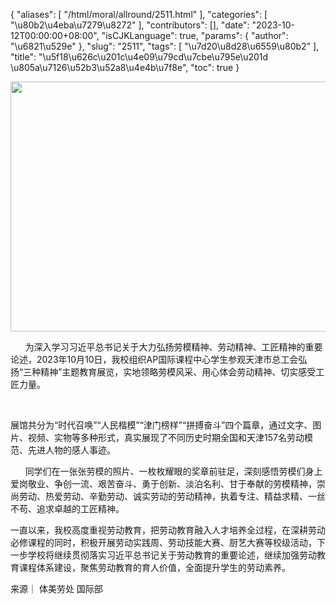 {
    "aliases": [
        "/html/moral/allround/2511.html"
    ],
    "categories": [
        "\u80b2\u4eba\u7279\u8272"
    ],
    "contributors": [],
    "date": "2023-10-12T00:00:00+08:00",
    "isCJKLanguage": true,
    "params": {
        "author": "\u6821\u529e"
    },
    "slug": "2511",
    "tags": [
        "\u7d20\u8d28\u6559\u80b2"
    ],
    "title": "\u5f18\u626c\u201c\u4e09\u79cd\u7cbe\u795e\u201d \u805a\u7126\u52b3\u52a8\u4e4b\u7f8e",
    "toc": true
}


<img
    src="https://cdn.tfls.online/mirror/full/c029474519d440574d45bd1e7a05f2c793e6ee9d.jpg"
    style="display:block;margin-left:auto;margin-right:auto;"
    decoding="async"
    fetchpriority="auto"
    loading="lazy"
    height="400"
    width="600"
/>




  





      为深入学习习近平总书记关于大力弘扬劳模精神、劳动精神、工匠精神的重要论述，2023年10月10日，我校组织AP国际课程中心学生参观天津市总工会弘扬“三种精神”主题教育展览，实地领略劳模风采、用心体会劳动精神、切实感受工匠力量。




     




展馆共分为“时代召唤”“人民楷模”“津门榜样”“拼搏奋斗”四个篇章，通过文字、图片、视频、实物等多种形式，真实展现了不同历史时期全国和天津157名劳动模范、先进人物的感人事迹。




      同学们在一张张劳模的照片、一枚枚耀眼的奖章前驻足，深刻感悟劳模们身上爱岗敬业、争创一流、艰苦奋斗、勇于创新、淡泊名利、甘于奉献的劳模精神，崇尚劳动、热爱劳动、辛勤劳动、诚实劳动的劳动精神，执着专注、精益求精、一丝不苟、追求卓越的工匠精神。




一直以来，我校高度重视劳动教育，把劳动教育融入人才培养全过程，在深耕劳动必修课程的同时，积极开展劳动实践周、劳动技能大赛、厨艺大赛等校级活动，下一步学校将继续贯彻落实习近平总书记关于劳动教育的重要论述，继续加强劳动教育课程体系建设，聚焦劳动教育的育人价值，全面提升学生的劳动素养。




  





来源｜ 体美劳处 国际部




  





  



